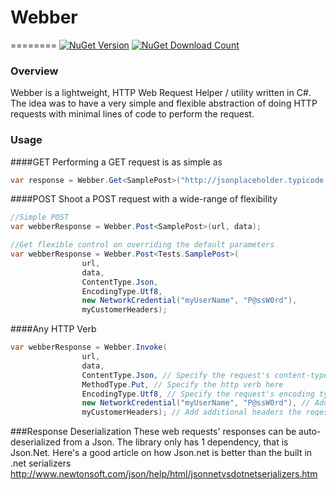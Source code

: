# Webber
========
<a href="https://www.nuget.org/packages/Webber"><img src="https://img.shields.io/nuget/v/Webber.svg" alt="NuGet Version" /></a> 
<a href="https://www.nuget.org/packages/Webber"><img src="https://img.shields.io/nuget/dt/Webber.svg" alt="NuGet Download Count" /></a>

### Overview
Webber is a lightweight, HTTP Web Request Helper / utility written in C#. 
The idea was to have a very simple and flexible abstraction of doing HTTP requests with minimal lines of code to perform the request. 

### Usage
####GET
Performing a GET request is as simple as 
```csharp
var response = Webber.Get<SamplePost>("http://jsonplaceholder.typicode.com/posts/1");
```

####POST
Shoot a POST request with a wide-range of flexibility
```csharp
//Simple POST
var webberResponse = Webber.Post<SamplePost>(url, data);

//Get flexible control on overriding the default parameters
var webberResponse = Webber.Post<Tests.SamplePost>(
                url,
                data,
                ContentType.Json,
                EncodingType.Utf8,
                new NetworkCredential("myUserName", "P@ssW0rd"),
                myCustomerHeaders);
```

####Any HTTP Verb
```csharp
var webberResponse = Webber.Invoke(
                url,
                data,
                ContentType.Json, // Specify the request's content-type
                MethodType.Put, // Specify the http verb here
                EncodingType.Utf8, // Specify the request's encoding type here
                new NetworkCredential("myUserName", "P@ssW0rd"), // Add your ICrendential when necessary
                myCustomerHeaders); // Add additional headers the reqest
```

###Response Deserialization
These web requests' responses can be auto-deserialized from a Json. The library only has 1 dependency, that is Json.Net. Here's a good article on how Json.net is better than the built in .net serializers http://www.newtonsoft.com/json/help/html/jsonnetvsdotnetserializers.htm
